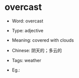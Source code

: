 # overcast

- Word: overcast

- Type: adjective
- Meaning: covered with clouds
- Chinese: 阴天的；多云的
- Tags: weather
- Eg.: 

